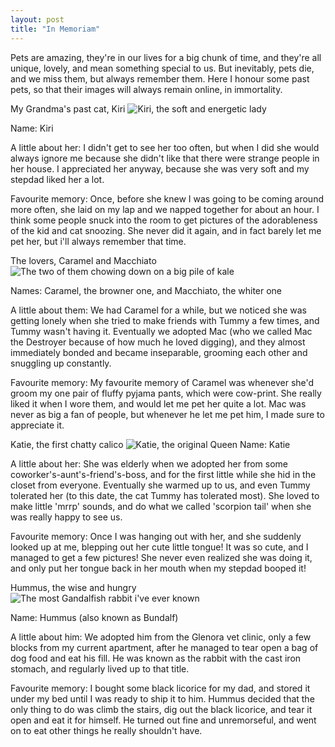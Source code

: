```yaml
---
layout: post
title: "In Memoriam"
---
```


Pets are amazing, they're in our lives for a big chunk of time, and they're all unique, lovely, and mean something special to us. But inevitably, pets die, and we miss them, but always remember them. Here I honour some past pets, so that their images will always remain online, in immortality.

My Grandma's past cat, Kiri
![Kiri, the soft and energetic lady](/The-Pet-Blog/IMG_3574.jpg)

Name: Kiri

A little about her: I didn't get to see her too often, but when I did she would always ignore me because she didn't like that there were strange people in her house. I appreciated her anyway, because she was very soft and my stepdad liked her a lot.

Favourite memory: Once, before she knew I was going to be coming around more often, she laid on my lap and we napped together for about an hour. I think some people snuck into the room to get pictures of the adorableness of the kid and cat snoozing. She never did it again, and in fact barely let me pet her, but i'll always remember that time.

The lovers, Caramel and Macchiato
![The two of them chowing down on a big pile of kale](/The-Pet-Blog/IMG_3576.jpg)

Names: Caramel, the browner one, and Macchiato, the whiter one

A little about them: We had Caramel for a while, but we noticed she was getting lonely when she tried to make friends with Tummy a few times, and Tummy wasn't having it. Eventually we adopted Mac (who we called Mac the Destroyer because of how much he loved digging), and they almost immediately bonded and became inseparable, grooming each other and snuggling up constantly.

Favourite memory: My favourite memory of Caramel was whenever she'd groom my one pair of fluffy pyjama pants, which were cow-print. She really liked it when I wore them, and would let me pet her quite a lot. Mac was never as big a fan of people, but whenever he let me pet him, I made sure to appreciate it.

Katie, the first chatty calico
![Katie, the original Queen](/The-Pet-Blog/IMG_3571.jpg)
Name: Katie

A little about her: She was elderly when we adopted her from some coworker's-aunt's-friend's-boss, and for the first little while she hid in the closet from everyone. Eventually she warmed up to us, and even Tummy tolerated her (to this date, the cat Tummy has tolerated most). She loved to make little 'mrrp' sounds, and do what we called 'scorpion tail' when she was really happy to see us.

Favourite memory: Once I was hanging out with her, and she suddenly looked up at me, blepping out her cute little tongue! It was so cute, and I managed to get a few pictures! She never even realized she was doing it, and only put her tongue back in her mouth when my stepdad booped it!

Hummus, the wise and hungry
![The most Gandalfish rabbit i've ever known](/The-Pet-Blog/IMG_3575.jpg)

Name: Hummus (also known as Bundalf)

A little about him: We adopted him from the Glenora vet clinic, only a few blocks from my current apartment, after he managed to tear open a bag of dog food and eat his fill. He was known as the rabbit with the cast iron stomach, and regularly lived up to that title.

Favourite memory: I bought some black licorice for my dad, and stored it under my bed until I was ready to ship it to him. Hummus decided that the only thing to do was climb the stairs, dig out the black licorice, and tear it open and eat it for himself. He turned out fine and unremorseful, and went on to eat other things he really shouldn't have.
